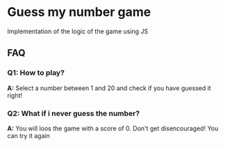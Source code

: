 # Guess my number game

Implementation of the logic of the game using JS

## FAQ

### Q1: How to play?

**A:** Select a number between 1 and 20 and check if you have guessed it right!

### Q2: What if i never guess the number?

**A:** You will loos the game with a score of 0. Don't get disencouraged! You can try it again

